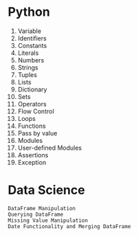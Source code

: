 # Python

1. Variable
2. Identifiers
3. Constants
4. Literals
5. Numbers
6. Strings
7. Tuples
8. Lists
9. Dictionary
10. Sets
11. Operators
12. Flow Control
13. Loops
14. Functions
15. Pass by value
16. Modules
17. User-defined Modules
18. Assertions
19. Exception
# Data Science
```
DataFrame Manipulation 
Querying DataFrame
Missing Value Manipulation
Date Functionality and Merging DataFrame
```


